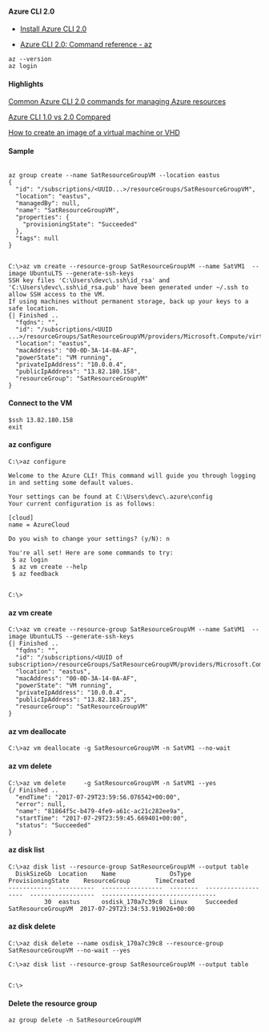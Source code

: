 
#### Azure CLI 2.0
* [Install Azure CLI 2.0](https://docs.microsoft.com/en-us/cli/azure/install-azure-cli?view=azure-cli-latest)

* [Azure CLI 2.0: Command reference - az](https://docs.microsoft.com/en-us/cli/azure/)  


```
az --version
az login
```


#### Highlights
[Common Azure CLI 2.0 commands for managing Azure resources](https://docs.microsoft.com/en-us/azure/virtual-machines/linux/cli-manage)

[Azure CLI 1.0 vs 2.0 Compared](https://buildazure.com/2017/05/16/azure-cli-1-0-vs-2-0-compared-installation-and-usage/)


[How to create an image of a virtual machine or VHD](https://docs.microsoft.com/en-us/azure/virtual-machines/linux/capture-image)

#### Sample 
```

az group create --name SatResourceGroupVM --location eastus
{
  "id": "/subscriptions/<UUID...>/resourceGroups/SatResourceGroupVM",
  "location": "eastus",
  "managedBy": null,
  "name": "SatResourceGroupVM",
  "properties": {
    "provisioningState": "Succeeded"
  },
  "tags": null
}


C:\>az vm create --resource-group SatResourceGroupVM --name SatVM1  --image UbuntuLTS --generate-ssh-keys
SSH key files 'C:\Users\devc\.ssh\id_rsa' and 'C:\Users\devc\.ssh\id_rsa.pub' have been generated under ~/.ssh to allow SSH access to the VM. 
If using machines without permanent storage, back up your keys to a safe location.
{| Finished ..
  "fqdns": "",
  "id": "/subscriptions/<UUID ...>/resourceGroups/SatResourceGroupVM/providers/Microsoft.Compute/virtualMachines/SatVM1",
  "location": "eastus",
  "macAddress": "00-0D-3A-14-0A-AF",
  "powerState": "VM running",
  "privateIpAddress": "10.0.0.4",
  "publicIpAddress": "13.82.180.158",
  "resourceGroup": "SatResourceGroupVM"
}
```

#### Connect to the VM
```
$ssh 13.82.180.158
exit
```

#### az configure
```
C:\>az configure

Welcome to the Azure CLI! This command will guide you through logging in and setting some default values.

Your settings can be found at C:\Users\devc\.azure\config
Your current configuration is as follows:

[cloud]
name = AzureCloud

Do you wish to change your settings? (y/N): n

You're all set! Here are some commands to try:
 $ az login
 $ az vm create --help
 $ az feedback


C:\>
```

#### az vm create
```
C:\>az vm create --resource-group SatResourceGroupVM --name SatVM1  --image UbuntuLTS --generate-ssh-keys
{| Finished ..
  "fqdns": "",
  "id": "/subscriptions/<UUID of subscription>/resourceGroups/SatResourceGroupVM/providers/Microsoft.Compute/virtualMachines/SatVM1",
  "location": "eastus",
  "macAddress": "00-0D-3A-14-0A-AF",
  "powerState": "VM running",
  "privateIpAddress": "10.0.0.4",
  "publicIpAddress": "13.82.183.25",
  "resourceGroup": "SatResourceGroupVM"
}
```

#### az vm deallocate
```
C:\>az vm deallocate -g SatResourceGroupVM -n SatVM1 --no-wait
```
#### az vm delete
```
C:\>az vm delete     -g SatResourceGroupVM -n SatVM1 --yes
{/ Finished ..
  "endTime": "2017-07-29T23:59:56.076542+00:00",
  "error": null,
  "name": "81864f5c-b479-4fe9-a61c-ac21c282ee9a",
  "startTime": "2017-07-29T23:59:45.669401+00:00",
  "status": "Succeeded"
}
```
#### az disk list
```
C:\>az disk list --resource-group SatResourceGroupVM --output table
  DiskSizeGb  Location    Name               OsType    ProvisioningState    ResourceGroup       TimeCreated
------------  ----------  -----------------  --------  -------------------  ------------------  --------------------------------
          30  eastus      osdisk_170a7c39c8  Linux     Succeeded            SatResourceGroupVM  2017-07-29T23:34:53.919026+00:00
```

#### az disk delete
```
C:\>az disk delete --name osdisk_170a7c39c8 --resource-group SatResourceGroupVM --no-wait --yes

C:\>az disk list --resource-group SatResourceGroupVM --output table


C:\>
```


#### Delete the resource group
```
az group delete -n SatResourceGroupVM 
```

